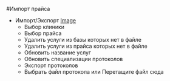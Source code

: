 #Импорт прайса
- Импорт/Экспорт
  [Image](Image\ImportPraica)
  - Выбор клиники
  - Выбор прайса
  - Удалить услуги из базы которых нет в файле 
  - Удалить услуги из прайса которых нет в файле
  - Обновить название услуг
  - Обновить специализации протоколов 
  - Экспорт протоколов
  - Выбрать файл протокола или Перетащите файл сюда




